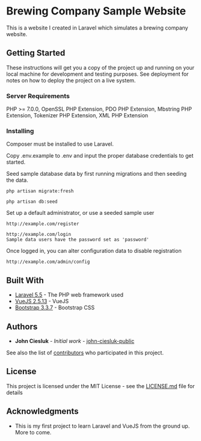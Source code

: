# Brewing Company Sample Website

This is a website I created in Laravel which simulates a brewing company website.

## Getting Started

These instructions will get you a copy of the project up and running on your local machine for development and testing purposes. See deployment for notes on how to deploy the project on a live system.

### Server Requirements

PHP >= 7.0.0,
OpenSSL PHP Extension,
PDO PHP Extension,
Mbstring PHP Extension,
Tokenizer PHP Extension,
XML PHP Extension

### Installing

Composer must be installed to use Laravel.

Copy .env.example to .env and input the proper database credentials to get started.

Seed sample database data by first running migrations and then seeding the data.

```
php artisan migrate:fresh

php artisan db:seed
```

Set up a default administrator, or use a seeded sample user

```
http://example.com/register

http://example.com/login
Sample data users have the password set as 'password'
```

Once logged in, you can alter configuration data to disable registration

```
http://example.com/admin/config
```

## Built With

* [Laravel 5.5](https://www.laravel.com) - The PHP web framework used
* [VueJS 2.5.13](https:/vuejs.org/) - VueJS
* [Bootstrap 3.3.7](https://getbootstrap.com/docs/3.3/) - Bootstrap CSS

## Authors

* **John Ciesluk** - *Initial work* - [john-ciesluk-public](https://github.com/john-ciesluk-public)

See also the list of [contributors](https://github.com/john-ciesluk-public/brewery/contributors) who participated in this project.

## License

This project is licensed under the MIT License - see the [LICENSE.md](LICENSE.md) file for details

## Acknowledgments

* This is my first project to learn Laravel and VueJS from the ground up.  More to come.
